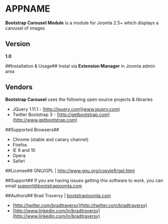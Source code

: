 # APPNAME #

**Bootstrap Carousel Module** is a module for Joomla 2.5+ which displays a carousel of images


## Version ##
**1.0**

##Installation & Usage##
Instal via **Extension Manager** in Joomla admin area

## Vendors ##
**Bootstrap Carousel** uses the following open source projects & libraries

* JQuery 1.11.1 - [http://jquery.com](www.jquery.com)
* Twitter Bootstrap 3 - [http://getbootstrap.com](http://www.getbootstrap.com)

##Supported Browsers##
* Chrome (stable and canary channel)
* Firefox
* IE 9 and 10
* Opera
* Safari

##License##
GNU/GPL | http://www.gnu.org/copyleft/gpl.html

##Support##
If you are having issues getting this software to work, you can email support@bootstrapjoomla.com

##Authors##
Brad Traversy | [bootstrapjoomla.com](http://www.bootstrapjoomla.com)

* [http://twitter.com/bradtraversy](http://twitter.com/bradtraversy)
* [http://www.linkedin.com/in/bradtraversy](http://www.linkedin.com/in/bradtraversy)